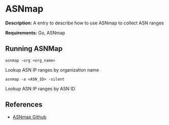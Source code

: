 # ASNmap

**Description:** A entry to describe how to use ASNmap to collect ASN ranges

**Requirements:** Go, ASNmap

## Running ASNMap

```
asnmap -org <org_name>
```

Lookup ASN IP ranges by organization name

```
asnmap -a <ASN_ID> -silent
```

Lookup ASN IP ranges by ASN ID
  
## References
* [ASNmap Github](https://github.com/projectdiscovery/asnmap)
